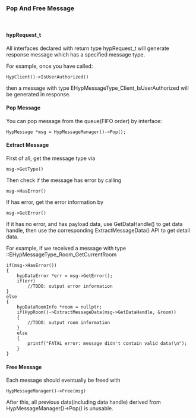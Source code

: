 
### Pop And Free Message

<br>

#### hypRequest_t

All interfaces declared with return type hypRequest_t will generate response message which has a specified message type.

For example, once you have called:

```
HypClient()->IsUserAuthorized()
```

then a message with type EHypMessageType_Client_IsUserAuthorized will be generated in response.

#### Pop Message

You can pop message from the queue(FIFO order) by interface:

```
HypMessage *msg = HypMessageManager()->Pop();
```

#### Extract Message

First of all, get the message type via

```
msg->GetType()
```

Then check if the message has error by calling

```
msg->HasError()
```

If has error, get the error information by

```
msg->GetError()
```

If it has no error, and has payload data, use GetDataHandle() to get data handle, then use the corresponding ExtractMessageData() API to get detail data.

For example, if we received a message with type ::EHypMessageType_Room_GetCurrentRoom

```
if(msg->HasError())
{
	hypDataError *err = msg->GetError();
	if(err)
		//TODO: output error information
}
else
{
	hypDataRoomInfo *room = nullptr;
	if(HypRoom()->ExtractMessageData(msg->GetDataHandle, &room))
	{
		//TODO: output room information
	}
	else
	{
		printf("FATAL error: message didn't contain valid data!\n");
	}
}
```

#### Free Message

Each message should eventually be freed with

```
HypMessageManager()->Free(msg)
```

After this, all previous data(including data handle) derived from HypMessageManager()->Pop() is unusable.
